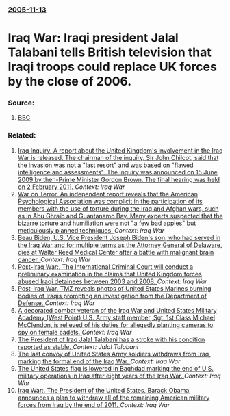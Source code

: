 ### [2005-11-13](/news/2005/11/13/index.md)

#  Iraq War: Iraqi president Jalal Talabani tells British television that Iraqi troops could replace UK forces by the close of 2006. 




### Source:

1. [BBC](http://news.bbc.co.uk/1/hi/uk/4432480.stm)

### Related:

1. [Iraq Inquiry. A report about the United Kingdom's involvement in the Iraq War is released. The chairman of the inquiry, Sir John Chilcot, said that the invasion was not a "last resort" and was based on "flawed intelligence and assessments". The inquiry was announced on 15 June 2009 by then-Prime Minister Gordon Brown. The final hearing was held on 2 February 2011. ](/news/2016/07/6/iraq-inquiry-a-report-about-the-united-kingdom-s-involvement-in-the-iraq-war-is-released-the-chairman-of-the-inquiry-sir-john-chilcot-sa.md) _Context: Iraq War_
2. [War on Terror. An independent report reveals that the American Psychological Association was complicit in the participation of its members with the use of torture during the Iraq and Afghan wars, such as in Abu Ghraib and Guantanamo Bay. Many experts suspected that the bizarre torture and humiliation were not "a few bad apples" but meticulously planned techniques. ](/news/2015/07/12/war-on-terror-an-independent-report-reveals-that-the-american-psychological-association-was-complicit-in-the-participation-of-its-members-w.md) _Context: Iraq War_
3. [Beau Biden, U.S. Vice President Joseph Biden's son, who had served in the Iraq War and for multiple terms as the Attorney General of Delaware, dies at Walter Reed Medical Center after a battle with malignant brain cancer. ](/news/2015/05/30/beau-biden-u-s-vice-president-joseph-biden-s-son-who-had-served-in-the-iraq-war-and-for-multiple-terms-as-the-attorney-general-of-delawar.md) _Context: Iraq War_
4. [Post-Iraq War:. The International Criminal Court will conduct a preliminary examination in the claims that United Kingdom forces abused Iraqi detainees between 2003 and 2008. ](/news/2014/05/13/post-iraq-war-the-international-criminal-court-will-conduct-a-preliminary-examination-in-the-claims-that-united-kingdom-forces-abused-iraq.md) _Context: Iraq War_
5. [Post-Iraq War. TMZ reveals photos of United States Marines burning bodies of Iraqis prompting an investigation from the Department of Defense. ](/news/2014/01/16/post-iraq-war-tmz-reveals-photos-of-united-states-marines-burning-bodies-of-iraqis-prompting-an-investigation-from-the-department-of-defens.md) _Context: Iraq War_
6. [A decorated combat veteran of the Iraq War and United States Military Academy (West Point) U.S. Army staff member, Sgt. 1st Class Michael McClendon, is relieved of his duties for allegedly planting cameras to spy on female cadets. ](/news/2013/05/22/a-decorated-combat-veteran-of-the-iraq-war-and-united-states-military-academy-west-point-u-s-army-staff-member-sgt-1st-class-michael-mc.md) _Context: Iraq War_
7. [The President of Iraq Jalal Talabani has a stroke with his condition reported as stable. ](/news/2012/12/18/the-president-of-iraq-jalal-talabani-has-a-stroke-with-his-condition-reported-as-stable.md) _Context: Jalal Talabani_
8. [The last convoy of United States Army soldiers withdraws from Iraq, marking the formal end of the Iraq War. ](/news/2011/12/18/the-last-convoy-of-united-states-army-soldiers-withdraws-from-iraq-marking-the-formal-end-of-the-iraq-war.md) _Context: Iraq War_
9. [The United States flag is lowered in Baghdad marking the end of U.S. military operations in Iraq after eight years of the Iraq War. ](/news/2011/12/15/the-united-states-flag-is-lowered-in-baghdad-marking-the-end-of-u-s-military-operations-in-iraq-after-eight-years-of-the-iraq-war.md) _Context: Iraq War_
10. [Iraq War:. The President of the United States, Barack Obama, announces a plan to withdraw all of the remaining American military forces from Iraq by the end of 2011. ](/news/2011/10/21/iraq-war-the-president-of-the-united-states-barack-obama-announces-a-plan-to-withdraw-all-of-the-remaining-american-military-forces-from.md) _Context: Iraq War_
